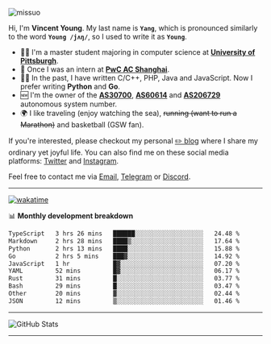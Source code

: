 <p align="left"> <img src="https://komarev.com/ghpvc/?username=missuo&label=Profile%20views&color=0e75b6&style=flat" alt="missuo" /> </p>


Hi, I'm **Vincent Young**. My last name is **`Yang`**, which is pronounced similarly to the word **`Young /jʌŋ/`**, so I used to write it as **`Young`**. 

-  👨‍🎓 I'm a master student majoring in computer science at [**University of Pittsburgh**](https://www.pitt.edu).
-  💼 Once I was an intern at **[PwC AC Shanghai](https://www.linkedin.com/company/pwc-ac-shanghai/)**.
-  👨‍💻 In the past, I have written C/C++, PHP, Java and JavaScript. Now I prefer writing **Python** and **Go**.
-  🆕 I'm the owner of the **[AS30700](https://bgp.tools/as/30700)**, **[AS60614](https://bgp.tools/as/60614)** and **[AS206729](https://bgp.tools/as/206729)** autonomous system number.
-  🌍 I like traveling (enjoy watching the sea), ~~running (want to run a Marathon)~~ and basketball (GSW fan).

If you're interested, please checkout my personal [✏️ blog](https://missuo.me/) where I share my ordinary yet joyful life. You can also find me on these social media platforms: [Twitter](https://twitter.com/m1ssuo) and [Instagram](https://www.instagram.com/missuo.me).

Feel free to contact me via <a href="mailto:i@yyt.moe">Email</a>, [Telegram](https://t.me/missuo) or [Discord](https://discordapp.com/users/missuo#7448).

-------

[![wakatime](https://wakatime.com/badge/user/c13cd961-40ca-417a-afb6-1f9ea8ac295c.svg)](https://wakatime.com/@missuo)

📊 **Monthly development breakdown**
<!--START_SECTION:waka-->

```txt
TypeScript   3 hrs 26 mins   ██████░░░░░░░░░░░░░░░░░░░   24.48 %
Markdown     2 hrs 28 mins   ████▒░░░░░░░░░░░░░░░░░░░░   17.64 %
Python       2 hrs 13 mins   ████░░░░░░░░░░░░░░░░░░░░░   15.88 %
Go           2 hrs 5 mins    ███▓░░░░░░░░░░░░░░░░░░░░░   14.92 %
JavaScript   1 hr            █▓░░░░░░░░░░░░░░░░░░░░░░░   07.20 %
YAML         52 mins         █▓░░░░░░░░░░░░░░░░░░░░░░░   06.17 %
Rust         31 mins         █░░░░░░░░░░░░░░░░░░░░░░░░   03.77 %
Bash         29 mins         █░░░░░░░░░░░░░░░░░░░░░░░░   03.47 %
Other        20 mins         ▓░░░░░░░░░░░░░░░░░░░░░░░░   02.44 %
JSON         12 mins         ▒░░░░░░░░░░░░░░░░░░░░░░░░   01.46 %
```

<!--END_SECTION:waka-->

-------

![GitHub Stats](https://github-readme-stats-opal-alpha-76.vercel.app/api?username=missuo&show_icons=true&theme=transparent)

-------

